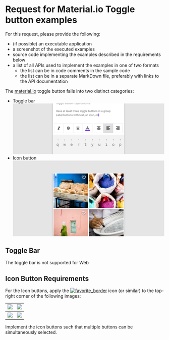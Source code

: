 # Request for Material.io Toggle button examples

For this request, please provide the following:
* (if possible) an executable application
* a screenshot of the executed examples
* source code implementing the examples described in the requirements below
* a list of all APIs used to implement the examples in one of two formats
  * the list can be in code comments in the sample code
  * the list can be in a separate MarkDown file, preferably with links to the API documentation

The [material.io](https://material.io/components/buttons/#toggle-button) toggle button falls into two distinct categories:
* Toggle bar <img src="toggle-bar.png">
* Icon button <img src="icon-button.png">


## Toggle Bar

The toggle bar is not supported for Web

 ## Icon Button Requirements

 For the Icon buttons, apply the [![favorite_border](https://fonts.gstatic.com/s/i/materialicons/favorite_border/v1/24px.svg?download=true)](https://material.io/resources/icons/?icon=favorite_border&style=baseline) icon (or similar) to the top-right corner of the following images:

 | <img src="image1.jpeg"> | <img src="image2.jpeg"> |
 |---|---|
 | <img src="image3.jpeg"> | <img src="image4.jpeg"> |

Implement the icon buttons such that multiple buttons can be simultaneously selected.
